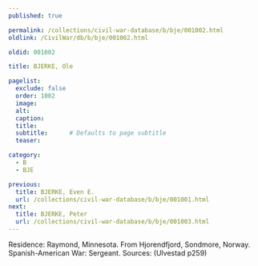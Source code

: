```yaml
---
published: true

permalink: /collections/civil-war-database/b/bje/001002.html
oldlink: /CivilWar/db/b/bje/001002.html

oldid: 001002

title: BJERKE, Ole

pagelist:
  exclude: false
  order: 1002
  image: 
  alt:
  caption:
  title:
  subtitle:      # Defaults to page subtitle
  teaser:

category: 
  - B 
  - BJE

previous:
  title: BJERKE, Even E.
  url: /collections/civil-war-database/b/bje/001001.html  
next:
  title: BJERKE, Peter
  url: /collections/civil-war-database/b/bje/001003.html   
---
```

Residence: Raymond, Minnesota. From Hjorendfjord, Sondmore, Norway. Spanish-American War: Sergeant. Sources: (Ulvestad p259)